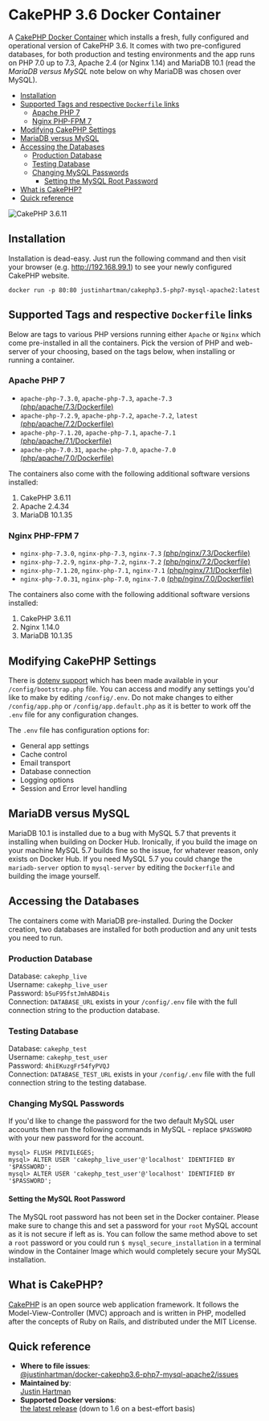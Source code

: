 # CakePHP 3.6 Docker Container

A [CakePHP Docker Container][docker] which installs a fresh, fully configured
and operational version of CakePHP 3.6. It comes with two pre-configured
databases, for both production and testing environments and the app runs on PHP
7.0 up to 7.3, Apache 2.4 (or Nginx 1.14) and MariaDB 10.1 (read the _MariaDB
versus MySQL_ note below on why MariaDB was chosen over MySQL).

<!-- TOC START min:2 max:6 link:true update:true -->
- [Installation](#installation)
- [Supported Tags and respective `Dockerfile` links](#supported-tags-and-respective-dockerfile-links)
    - [Apache PHP 7](#apache-php-7)
    - [Nginx PHP-FPM 7](#nginx-php-fpm-7)
- [Modifying CakePHP Settings](#modifying-cakephp-settings)
- [MariaDB versus MySQL](#mariadb-versus-mysql)
- [Accessing the Databases](#accessing-the-databases)
    - [Production Database](#production-database)
    - [Testing Database](#testing-database)
    - [Changing MySQL Passwords](#changing-mysql-passwords)
        - [Setting the MySQL Root Password](#setting-the-mysql-root-password)
- [What is CakePHP?](#what-is-cakephp)
- [Quick reference](#quick-reference)

<!-- TOC END -->
![CakePHP 3.6.11][screenshot]

## Installation

Installation is dead-easy. Just run the following command and then visit
your browser (e.g. http://192.168.99.1) to see your newly configured CakePHP
website.

```docker
docker run -p 80:80 justinhartman/cakephp3.5-php7-mysql-apache2:latest
```

## Supported Tags and respective `Dockerfile` links

Below are tags to various PHP versions running either `Apache` or `Nginx` which
come pre-installed in all the containers. Pick the version of PHP and web-server
of your choosing, based on the tags below, when installing or running a
container.

### Apache PHP 7

- `apache-php-7.3.0`, `apache-php-7.3`, `apache-7.3` [(php/apache/7.3/Dockerfile)][apache-7.3]
- `apache-php-7.2.9`, `apache-php-7.2`, `apache-7.2`, `latest` [(php/apache/7.2/Dockerfile)][apache-7.2]
- `apache-php-7.1.20`, `apache-php-7.1`, `apache-7.1` [(php/apache/7.1/Dockerfile)][apache-7.1]
- `apache-php-7.0.31`, `apache-php-7.0`, `apache-7.0` [(php/apache/7.0/Dockerfile)][apache-7.0]

The containers also come with the following additional software versions
installed:

1. CakePHP 3.6.11
1. Apache 2.4.34
1. MariaDB 10.1.35

### Nginx PHP-FPM 7

- `nginx-php-7.3.0`, `nginx-php-7.3`, `nginx-7.3` [(php/nginx/7.3/Dockerfile)][nginx-7.3]
- `nginx-php-7.2.9`, `nginx-php-7.2`, `nginx-7.2` [(php/nginx/7.2/Dockerfile)][nginx-7.2]
- `nginx-php-7.1.20`, `nginx-php-7.1`, `nginx-7.1` [(php/nginx/7.1/Dockerfile)][nginx-7.1]
- `nginx-php-7.0.31`, `nginx-php-7.0`, `nginx-7.0` [(php/nginx/7.0/Dockerfile)][nginx-7.0]

The containers also come with the following additional software versions
installed:

1. CakePHP 3.6.11
1. Nginx 1.14.0
1. MariaDB 10.1.35

## Modifying CakePHP Settings

There is [dotenv support][dotenv] which has been made available in your
`/config/bootstrap.php` file. You can access and modify any settings you'd like
to make by editing `/config/.env`. Do not make changes to either
`/config/app.php` or `/config/app.default.php` as it is better to work off the
`.env` file for any configuration changes.

The `.env` file has configuration options for:

- General app settings
- Cache control
- Email transport
- Database connection
- Logging options
- Session and Error level handling

## MariaDB versus MySQL

MariaDB 10.1 is installed due to a bug with MySQL 5.7 that prevents it
installing when building on Docker Hub. Ironically, if you build the image on
your machine MySQL 5.7 builds fine so the issue, for whatever reason, only
exists on Docker Hub. If you need MySQL 5.7 you could change the
`mariadb-server` option to `mysql-server` by editing the `Dockerfile` and
building the image yourself.

## Accessing the Databases

The containers come with MariaDB pre-installed. During the Docker creation, two
databases are installed for both production and any unit tests you need to run.

### Production Database

Database: `cakephp_live`  
Username: `cakephp_live_user`  
Password: `b5uF95fstJmhABD4is`  
Connection: `DATABASE_URL` exists in your `/config/.env` file with the full
connection string to the production database.

### Testing Database

Database: `cakephp_test`  
Username: `cakephp_test_user`  
Password: `4hiEKuzgFr54fyPVQJ`  
Connection: `DATABASE_TEST_URL` exists in your `/config/.env` file with the full
connection string to the testing database.

### Changing MySQL Passwords

If you'd like to change the password for the two default MySQL user accounts
then run the following commands in MySQL - replace `$PASSWORD` with your new
password for the account.

```mysql
mysql> FLUSH PRIVILEGES;
mysql> ALTER USER 'cakephp_live_user'@'localhost' IDENTIFIED BY '$PASSWORD';
mysql> ALTER USER 'cakephp_test_user'@'localhost' IDENTIFIED BY '$PASSWORD';
```

#### Setting the MySQL Root Password

The MySQL root password has not been set in the Docker container.
Please make sure to change this and set a password for your `root` MySQL
account as it is not secure if left as is. You can follow the same method above
to set a `root` password or you could run `$ mysql_secure_installation` in a
terminal window in the Container Image which would completely secure your
MySQL installation.

## What is CakePHP?

[CakePHP][cakephp] is an open source web application framework. It follows the
Model-View-Controller (MVC) approach and is written in PHP, modelled after the
concepts of Ruby on Rails, and distributed under the MIT License.

## Quick reference

- **Where to file issues**:  
  [@justinhartman/docker-cakephp3.6-php7-mysql-apache2/issues][issues]
- **Maintained by**:  
  [Justin Hartman][justinhartman]
- **Supported Docker versions**:  
  [the latest release][releases] (down to 1.6 on a best-effort basis)

[screenshot]: https://raw.githubusercontent.com/justinhartman/docker-cakephp3.6-php7-mysql-apache2/master/cakephp_3.6.11.png
[cakephp]: http://cakephp.org
[docker]: https://hub.docker.com/r/justinhartman/cakephp3.5-php7-mysql-apache2/
[dotenv]: https://github.com/josegonzalez/php-dotenv
[justinhartman]: https://github.com/justinhartman
[issues]: https://github.com/justinhartman/docker-cakephp3.6-php7-mysql-apache2/issues
[releases]: https://github.com/docker/docker-ce/releases/latest
[apache-7.3]: https://github.com/justinhartman/docker-cakephp3.6-php7-mysql-apache2/blob/cbf32b8fab8ed72ce13551526f1f8be1c7855107/php/apache/7.3/Dockerfile
[apache-7.2]: https://github.com/justinhartman/docker-cakephp3.6-php7-mysql-apache2/blob/31b8ee0fb796e6c5d43c9f78f6536b77dbbfc04b/php/apache/7.2/Dockerfile
[apache-7.1]: https://github.com/justinhartman/docker-cakephp3.6-php7-mysql-apache2/blob/31b8ee0fb796e6c5d43c9f78f6536b77dbbfc04b/php/apache/7.1/Dockerfile
[apache-7.0]: https://github.com/justinhartman/docker-cakephp3.6-php7-mysql-apache2/blob/31b8ee0fb796e6c5d43c9f78f6536b77dbbfc04b/php/apache/7.0/Dockerfile
[nginx-7.3]: https://github.com/justinhartman/docker-cakephp3.6-php7-mysql-apache2/blob/cbf32b8fab8ed72ce13551526f1f8be1c7855107/php/nginx/7.3/Dockerfile
[nginx-7.2]: https://github.com/justinhartman/docker-cakephp3.6-php7-mysql-apache2/blob/31b8ee0fb796e6c5d43c9f78f6536b77dbbfc04b/php/nginx/7.2/Dockerfile
[nginx-7.1]: https://github.com/justinhartman/docker-cakephp3.6-php7-mysql-apache2/blob/31b8ee0fb796e6c5d43c9f78f6536b77dbbfc04b/php/nginx/7.1/Dockerfile
[nginx-7.0]: https://github.com/justinhartman/docker-cakephp3.6-php7-mysql-apache2/blob/31b8ee0fb796e6c5d43c9f78f6536b77dbbfc04b/php/nginx/7.0/Dockerfile
